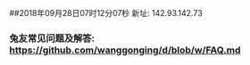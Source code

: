 ##2018年09月28日07时12分07秒 新址: 142.93.142.73
### 兔友常见问题及解答: https://github.com/wanggonging/d/blob/w/FAQ.md
